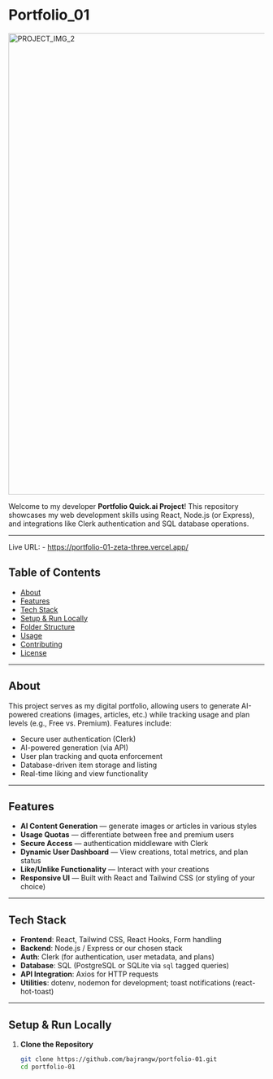 # Portfolio_01
<img width="1918" height="907" alt="PROJECT_IMG_2" src="https://github.com/user-attachments/assets/6bc4f8f9-7070-4729-99c0-7a768602f6e3" />


Welcome to my developer **Portfolio Quick.ai Project**! This repository showcases my web development skills using React, Node.js (or Express), and integrations like Clerk authentication and SQL database operations.

---

Live URL: - https://portfolio-01-zeta-three.vercel.app/

##  Table of Contents

- [About](#about)  
- [Features](#features)  
- [Tech Stack](#tech-stack)  
- [Setup & Run Locally](#setup--run-locally)  
- [Folder Structure](#folder-structure)  
- [Usage](#usage)  
- [Contributing](#contributing)  
- [License](#license)

---

##  About

This project serves as my digital portfolio, allowing users to generate AI-powered creations (images, articles, etc.) while tracking usage and plan levels (e.g., Free vs. Premium). Features include:

- Secure user authentication (Clerk)  
- AI-powered generation (via API)  
- User plan tracking and quota enforcement  
- Database-driven item storage and listing  
- Real-time liking and view functionality

---

##  Features

- **AI Content Generation** — generate images or articles in various styles  
- **Usage Quotas** — differentiate between free and premium users  
- **Secure Access** — authentication middleware with Clerk  
- **Dynamic User Dashboard** — View creations, total metrics, and plan status  
- **Like/Unlike Functionality** — Interact with your creations  
- **Responsive UI** — Built with React and Tailwind CSS (or styling of your choice)

---

##  Tech Stack

- **Frontend**: React, Tailwind CSS, React Hooks, Form handling  
- **Backend**: Node.js / Express or our chosen stack  
- **Auth**: Clerk (for authentication, user metadata, and plans)  
- **Database**: SQL (PostgreSQL or SQLite via `sql` tagged queries)  
- **API Integration**: Axios for HTTP requests  
- **Utilities**: dotenv, nodemon for development; toast notifications (react-hot-toast)

---

##  Setup & Run Locally

1. **Clone the Repository**
   ```bash
   git clone https://github.com/bajrangw/portfolio-01.git
   cd portfolio-01
